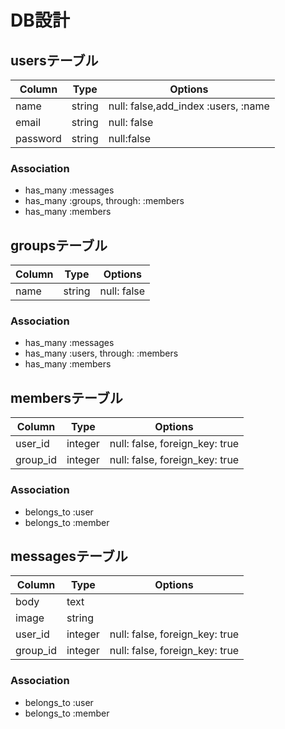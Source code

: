 # DB設計

## usersテーブル

|Column|Type|Options|
|------|----|-------|
|name|string|null: false,add_index  :users, :name|
|email|string|null: false|
|password|string|null:false|

### Association
- has_many :messages
- has_many :groups, through: :members
- has_many :members


## groupsテーブル

|Column|Type|Options|
|------|----|-------|
|name|string|null: false|

### Association
- has_many :messages
- has_many :users, through: :members
- has_many :members


## membersテーブル

|Column|Type|Options|
|------|----|-------|
|user_id|integer|null: false, foreign_key: true|
|group_id|integer|null: false, foreign_key: true|

### Association
- belongs_to :user
- belongs_to :member


## messagesテーブル

|Column|Type|Options|
|------|----|-------|
|body|text||
|image|string||
|user_id|integer|null: false, foreign_key: true|
|group_id|integer|null: false, foreign_key: true|


### Association
- belongs_to :user
- belongs_to :member